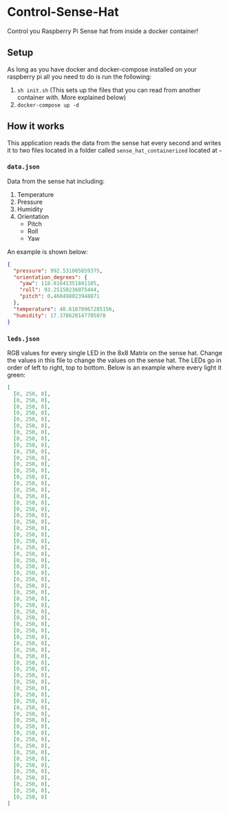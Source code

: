 # Control-Sense-Hat

Control you Raspberry Pi Sense hat from inside a docker container!

## Setup

As long as you have docker and docker-compose installed on your raspberry pi all you need to do is run the following:

1. `sh init.sh` (This sets up the files that you can read from another container with. More explained below)
2. `docker-compose up -d`

## How it works

This application reads the data from the sense hat every second and writes it to two files located in a folder called `sense_hat_containerized` located at `~`

### `data.json`

Data from the sense hat including:

1. Temperature
2. Pressure
3. Humidity
4. Orientation
    * Pitch
    * Roll
    * Yaw

An example is shown below:

```json
{
  "pressure": 992.531005859375,
  "orientation_degrees": {
    "yaw": 118.81641351841105,
    "roll": 93.25158236075444,
    "pitch": 0.460498023948871
  },
  "temperature": 40.61878967285156,
  "humidity": 17.378620147705078
}
```

### `leds.json`

RGB values for every single LED in the 8x8 Matrix on the sense hat. Change the values in this file to change the values on the sense hat. The LEDs go in order of left to right, top to bottom. Below is an example where every light it green:

```json
[
  [0, 250, 0],
  [0, 250, 0],
  [0, 250, 0],
  [0, 250, 0],
  [0, 250, 0],
  [0, 250, 0],
  [0, 250, 0],
  [0, 250, 0],
  [0, 250, 0],
  [0, 250, 0],
  [0, 250, 0],
  [0, 250, 0],
  [0, 250, 0],
  [0, 250, 0],
  [0, 250, 0],
  [0, 250, 0],
  [0, 250, 0],
  [0, 250, 0],
  [0, 250, 0],
  [0, 250, 0],
  [0, 250, 0],
  [0, 250, 0],
  [0, 250, 0],
  [0, 250, 0],
  [0, 250, 0],
  [0, 250, 0],
  [0, 250, 0],
  [0, 250, 0],
  [0, 250, 0],
  [0, 250, 0],
  [0, 250, 0],
  [0, 250, 0],
  [0, 250, 0],
  [0, 250, 0],
  [0, 250, 0],
  [0, 250, 0],
  [0, 250, 0],
  [0, 250, 0],
  [0, 250, 0],
  [0, 250, 0],
  [0, 250, 0],
  [0, 250, 0],
  [0, 250, 0],
  [0, 250, 0],
  [0, 250, 0],
  [0, 250, 0],
  [0, 250, 0],
  [0, 250, 0],
  [0, 250, 0],
  [0, 250, 0],
  [0, 250, 0],
  [0, 250, 0],
  [0, 250, 0],
  [0, 250, 0],
  [0, 250, 0],
  [0, 250, 0],
  [0, 250, 0],
  [0, 250, 0],
  [0, 250, 0],
  [0, 250, 0],
  [0, 250, 0],
  [0, 250, 0],
  [0, 250, 0],
  [0, 250, 0]
]
```
